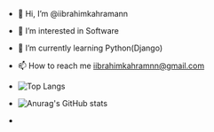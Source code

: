 - 👋 Hi, I’m @iibrahimkahramann
- 👀 I’m interested in Software
- 🌱 I’m currently learning Python(Django)
- 📫 How to reach me iibrahimkahramnn@gmail.com
- ![Top Langs](https://github-readme-stats.vercel.app/api/top-langs/?username=iibrahimkahramann&layout=donut)
- ![Anurag's GitHub stats](https://github-readme-stats.vercel.app/api?username=iibrahimkahramann)

-
<!---
iibrahimkahramann/iibrahimkahramann is a ✨ special ✨ repository because its `README.md` (this file) appears on your GitHub profile.
You can click the Preview link to take a look at your changes.
--->
